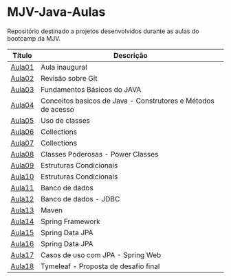 # MJV-Java-Aulas

Repositório destinado a projetos desenvolvidos durante as aulas do bootcamp da MJV.

| Título  | Descrição  |
| ------------ | ------------ |
|  [Aula01](https://github.com/maysaavedra/MJV-Java-Aulas/tree/main/Aula01) |  Aula inaugural |
|  [Aula02](https://github.com/maysaavedra/MJV-Java-Aulas/tree/main/Aula02) | Revisão sobre Git  |
| [Aula03](https://github.com/maysaavedra/MJV-Java-Aulas/tree/main/Aula03)  | Fundamentos Básicos do JAVA  |
| [Aula04](https://github.com/maysaavedra/MJV-Java-Aulas/tree/main/Aula04 "Aula04")|Conceitos basicos de Java - Construtores e Métodos de acesso|
| [Aula05](https://github.com/maysaavedra/MJV-Java-Aulas/tree/main/Aula05 "Aula05")  | Uso de classes  |
|  [Aula06](https://github.com/maysaavedra/MJV-Java-Aulas/tree/main/Aula06e07 "Aula06e07")| Collections  |
|  [Aula07](https://github.com/maysaavedra/MJV-Java-Aulas/tree/main/Aula06e07 "Aula06e07")| Collections  |
|  [Aula08](https://github.com/maysaavedra/MJV-Java-Aulas/tree/main/Aula08 "Aula08") | Classes Poderosas - Power Classes  |
|  [Aula09](https://github.com/maysaavedra/MJV-Java-Aulas/tree/main/Aula08 "Aula08") | Estruturas Condicionais |
|  [Aula10](https://github.com/maysaavedra/MJV-Java-Aulas/tree/main/Aula08 "Aula08") | Estruturas Condicionais |
|  [Aula11](https://github.com/maysaavedra/MJV-Java-Aulas/tree/main/Aula08 "Aula08") | Banco de dados  |
|  [Aula12](https://github.com/maysaavedra/MJV-Java-Aulas/tree/main/Aula12-JDBC "Aula12") | Banco de dados - JDBC |
|  [Aula13](https://github.com/maysaavedra/MJV-Java-Aulas/tree/main/Aula08 "Aula08") | Maven  |
|  [Aula14](https://github.com/maysaavedra/MJV-Java-Aulas/tree/main/Aula08 "Aula08") | Spring Framework  |
|  [Aula15](https://github.com/maysaavedra/MJV-Java-Aulas/tree/main/Aula08 "Aula08") | Spring Data JPA  |
|  [Aula16](https://github.com/maysaavedra/MJV-Java-Aulas/tree/main/Aula08 "Aula08") | Spring Data JPA  |
|  [Aula17](https://github.com/maysaavedra/MJV-Java-Aulas/tree/main/Aula08 "Aula08") | Casos de uso com JPA - Spring Web  |
|  [Aula18](https://github.com/maysaavedra/MJV-Java-Aulas/tree/main/Aula08 "Aula08") |  Tymeleaf - Proposta de desafio final  |
